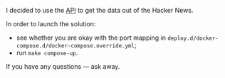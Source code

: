 I decided to use the [API](https://github.com/HackerNews/API) to get the data out of the Hacker News.

In order to launch the solution: 
- see whether you are okay with the port mapping in `deploy.d/docker-compose.d/docker-compose.override.yml`;
- run `make compose-up`.

If you have any questions — ask away.
